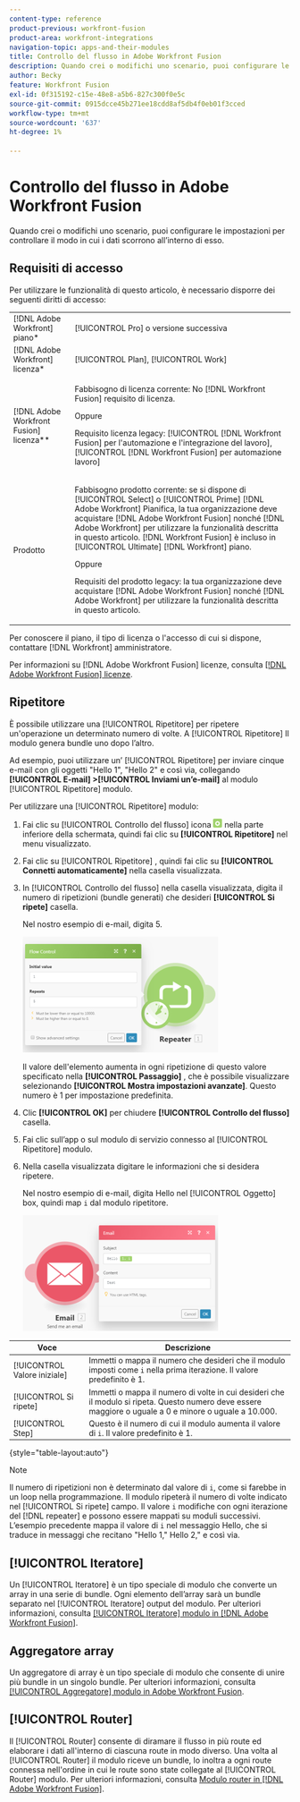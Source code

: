 ```yaml
---
content-type: reference
product-previous: workfront-fusion
product-area: workfront-integrations
navigation-topic: apps-and-their-modules
title: Controllo del flusso in Adobe Workfront Fusion
description: Quando crei o modifichi uno scenario, puoi configurare le impostazioni per controllare il modo in cui i dati scorrono all’interno di esso.
author: Becky
feature: Workfront Fusion
exl-id: 0f315192-c15e-48e8-a5b6-827c300f0e5c
source-git-commit: 0915dcce45b271ee18cdd8af5db4f0eb01f3cced
workflow-type: tm+mt
source-wordcount: '637'
ht-degree: 1%

---
```


# Controllo del flusso in Adobe Workfront Fusion

Quando crei o modifichi uno scenario, puoi configurare le impostazioni per controllare il modo in cui i dati scorrono all’interno di esso.

## Requisiti di accesso

Per utilizzare le funzionalità di questo articolo, è necessario disporre dei seguenti diritti di accesso:

<table style="table-layout:auto"> 
 <col> 
 <col> 
 <tbody> 
  <tr> 
   <td role="rowheader">[!DNL Adobe Workfront] piano*</td>
  <td> <p>[!UICONTROL Pro] o versione successiva</p> </td>
  </tr> 
  <tr data-mc-conditions=""> 
   <td role="rowheader">[!DNL Adobe Workfront] licenza*</td>
   <td> <p>[!UICONTROL Plan], [!UICONTROL Work]</p> </td> 
  </tr> 
  <tr> 
   <td role="rowheader">[!DNL Adobe Workfront Fusion] licenza**</td> 
   <td>
   <p>Fabbisogno di licenza corrente: No [!DNL Workfront Fusion] requisito di licenza.</p>
   <p>Oppure</p>
   <p>Requisito licenza legacy: [!UICONTROL [!DNL Workfront Fusion] per l'automazione e l'integrazione del lavoro], [!UICONTROL [!DNL Workfront Fusion] per automazione lavoro]</p>
   </td> 
  </tr> 
  <tr> 
   <td role="rowheader">Prodotto</td> 
   <td>
   <p>Fabbisogno prodotto corrente: se si dispone di [!UICONTROL Select] o [!UICONTROL Prime] [!DNL Adobe Workfront] Pianifica, la tua organizzazione deve acquistare [!DNL Adobe Workfront Fusion] nonché [!DNL Adobe Workfront] per utilizzare la funzionalità descritta in questo articolo. [!DNL Workfront Fusion] è incluso in [!UICONTROL Ultimate] [!DNL Workfront] piano.</p>
   <p>Oppure</p>
   <p>Requisiti del prodotto legacy: la tua organizzazione deve acquistare [!DNL Adobe Workfront Fusion] nonché [!DNL Adobe Workfront] per utilizzare la funzionalità descritta in questo articolo.</p>
   </td> 
  </tr> 
 </tbody> 
</table>

Per conoscere il piano, il tipo di licenza o l&#39;accesso di cui si dispone, contattare [!DNL Workfront] amministratore.

Per informazioni su [!DNL Adobe Workfront Fusion] licenze, consulta [[!DNL Adobe Workfront Fusion] licenze](../../workfront-fusion/get-started/license-automation-vs-integration.md).

## Ripetitore

È possibile utilizzare una [!UICONTROL Ripetitore] per ripetere un&#39;operazione un determinato numero di volte. A [!UICONTROL Ripetitore] Il modulo genera bundle uno dopo l’altro.

Ad esempio, puoi utilizzare un’ [!UICONTROL Ripetitore] per inviare cinque e-mail con gli oggetti &quot;Hello 1&quot;, &quot;Hello 2&quot; e così via, collegando **[!UICONTROL E-mail] >[!UICONTROL Inviami un’e-mail]** al modulo [!UICONTROL Ripetitore] modulo.

Per utilizzare una [!UICONTROL Ripetitore] modulo:

1. Fai clic su [!UICONTROL Controllo del flusso] icona ![](assets/flow-control-icon.gif) nella parte inferiore della schermata, quindi fai clic su **[!UICONTROL Ripetitore]** nel menu visualizzato.
1. Fai clic su [!UICONTROL Ripetitore] , quindi fai clic su **[!UICONTROL Connetti automaticamente]** nella casella visualizzata.
1. In [!UICONTROL Controllo del flusso] nella casella visualizzata, digita il numero di ripetizioni (bundle generati) che desideri **[!UICONTROL Si ripete]** casella.

   Nel nostro esempio di e-mail, digita 5.

   ![](assets/repeater-2-350x207.png)

   Il valore dell&#39;elemento aumenta in ogni ripetizione di questo valore specificato nella **[!UICONTROL Passaggio]** , che è possibile visualizzare selezionando **[!UICONTROL Mostra impostazioni avanzate]**. Questo numero è 1 per impostazione predefinita.

1. Clic **[!UICONTROL OK]** per chiudere **[!UICONTROL Controllo del flusso]** casella.

1. Fai clic sull’app o sul modulo di servizio connesso al [!UICONTROL Ripetitore] modulo.
1. Nella casella visualizzata digitare le informazioni che si desidera ripetere.

   Nel nostro esempio di e-mail, digita Hello nel [!UICONTROL Oggetto] box, quindi map `i` dal modulo ripetitore.

   ![](assets/repeater-3-350x207.png)

| Voce | Descrizione |
|---|---|
| [!UICONTROL Valore iniziale] | Immetti o mappa il numero che desideri che il modulo imposti come `i` nella prima iterazione. Il valore predefinito è 1. |
| [!UICONTROL Si ripete] | Immetti o mappa il numero di volte in cui desideri che il modulo si ripeta. Questo numero deve essere maggiore o uguale a 0 e minore o uguale a 10.000. |
| [!UICONTROL Step] | Questo è il numero di cui il modulo aumenta il valore di `i`. Il valore predefinito è 1. |

{style="table-layout:auto"}

>[!NOTE]
>
>Il numero di ripetizioni non è determinato dal valore di `i`, come si farebbe in un loop nella programmazione. Il modulo ripeterà il numero di volte indicato nel [!UICONTROL Si ripete] campo. Il valore `i` modifiche con ogni iterazione del [!DNL repeater] e possono essere mappati su moduli successivi. L’esempio precedente mappa il valore di `i` nel messaggio Hello, che si traduce in messaggi che recitano &quot;Hello 1,&quot; Hello 2,&quot; e così via.

## [!UICONTROL Iteratore]

Un [!UICONTROL Iteratore] è un tipo speciale di modulo che converte un array in una serie di bundle. Ogni elemento dell’array sarà un bundle separato nel [!UICONTROL Iteratore] output del modulo. Per ulteriori informazioni, consulta [[!UICONTROL Iteratore] modulo in [!DNL Adobe Workfront Fusion]](../../workfront-fusion/modules/iterator-module.md).

## Aggregatore array

Un aggregatore di array è un tipo speciale di modulo che consente di unire più bundle in un singolo bundle. Per ulteriori informazioni, consulta [[!UICONTROL Aggregatore] modulo in Adobe Workfront Fusion](../../workfront-fusion/modules/aggregator-module.md).

## [!UICONTROL Router]

Il [!UICONTROL Router] consente di diramare il flusso in più route ed elaborare i dati all&#39;interno di ciascuna route in modo diverso. Una volta al [!UICONTROL Router] il modulo riceve un bundle, lo inoltra a ogni route connessa nell&#39;ordine in cui le route sono state collegate al [!UICONTROL Router] modulo. Per ulteriori informazioni, consulta [Modulo router in [!DNL Adobe Workfront Fusion]](../../workfront-fusion/modules/router-module.md).

<!--
<div data-mc-conditions="QuicksilverOrClassic.Draft mode">
<h2>Directives</h2>
<p>The error handling directives allow you to control how your scenario reacts to errors. For more information, see <a href="../../workfront-fusion/errors/advanced-error-handling.md" class="MCXref xref">Advanced error handling in Adobe Workfront Fusion</a> and <a href="../../workfront-fusion/errors/directives-for-error-handling.md" class="MCXref xref">Directives for error handling in Adobe Workfront Fusion</a>.</p>
</div>
-->

